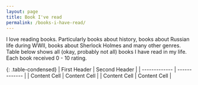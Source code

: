 ```yaml
---
layout: page
title: Book I've read
permalink: /books-i-have-read/
---
```


I love reading books. Particularly books about history, books about Russian life during WWII, books about Sherlock Holmes and many other genres. Table below shows all (okay, probably not all) books I have read in my life. Each book received 0 - 10 rating.

<div class="col-xs-4">
{: .table-condensed}
| First Header  | Second Header |
| ------------- | ------------- |
| Content Cell  | Content Cell  |
| Content Cell  | Content Cell  |
</div>